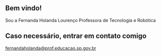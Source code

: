## Bem vindo!

Sou a Fernanda Holanda Lourenço
Professora de Tecnologia e Robótica

## Caso necessário, entrar em contato comigo
fernandaholanda@prof.educacao.sp.gov.br
